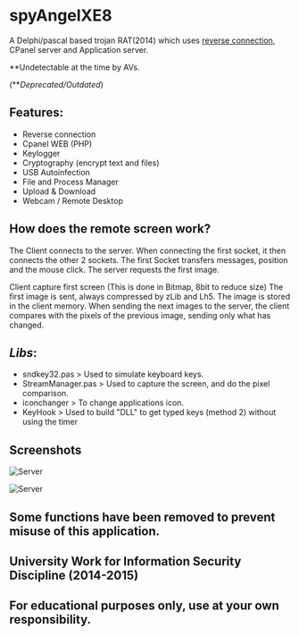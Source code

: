 # spyAngelXE8
A Delphi/pascal based trojan RAT(2014) which uses [reverse connection](https://en.wikipedia.org/wiki/Reverse_connection), CPanel server and Application server.

**Undetectable at the time by AVs.

(***Deprecated/Outdated*)

## Features:
- Reverse connection
- Cpanel WEB (PHP)
- Keylogger
- Cryptography (encrypt text and files)
- USB Autoinfection
- File and Process Manager
- Upload & Download
- Webcam / Remote Desktop

## How does the remote screen work?
The Client connects to the server.
When connecting the first socket, it then connects the other 2 sockets.
The first Socket transfers messages, position and the mouse click.
The server requests the first image.

Client capture first screen (This is done in Bitmap, 8bit to reduce size)
The first image is sent, always compressed by zLib and Lh5.
The image is stored in the client memory.
When sending the next images to the server, the client compares with the pixels of the previous image, sending only what has changed.

## *Libs*:
- sndkey32.pas > Used to simulate keyboard keys.
- StreamManager.pas > Used to capture the screen, and do the pixel comparison.
- iconchanger > To change applications icon.
- KeyHook > Used to build "DLL" to get typed keys (method 2) without using the timer

## Screenshots

![Server](https://github.com/GlaucioAlmeida/spyAngelXE8/blob/master/server.jpg)

![Server](https://github.com/GlaucioAlmeida/spyAngelXE8/blob/master/server2.jpg)

## Some functions have been removed to prevent misuse of this application.
## University Work for Information Security Discipline (2014-2015)
## For educational purposes only, use at your own responsibility.
